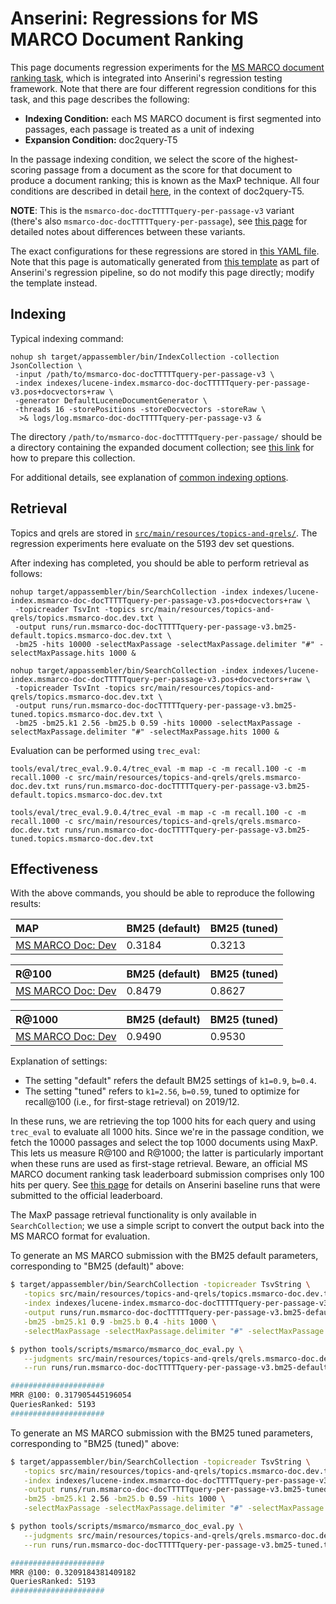 # Anserini: Regressions for MS MARCO Document Ranking

This page documents regression experiments for the [MS MARCO document ranking task](https://github.com/microsoft/MSMARCO-Document-Ranking), which is integrated into Anserini's regression testing framework.
Note that there are four different regression conditions for this task, and this page describes the following:

+ **Indexing Condition:** each MS MARCO document is first segmented into passages, each passage is treated as a unit of indexing
+ **Expansion Condition:** doc2query-T5

In the passage indexing condition, we select the score of the highest-scoring passage from a document as the score for that document to produce a document ranking; this is known as the MaxP technique.
All four conditions are described in detail [here](https://github.com/castorini/docTTTTTquery#reproducing-ms-marco-document-ranking-results-with-anserini), in the context of doc2query-T5.

**NOTE**: This is the `msmarco-doc-docTTTTTquery-per-passage-v3` variant (there's also `msmarco-doc-docTTTTTquery-per-passage`), see [this page](experiments-msmarco-doc-doc2query-details.md) for detailed notes about differences between these variants.

The exact configurations for these regressions are stored in [this YAML file](../src/main/resources/regression/msmarco-doc-docTTTTTquery-per-passage-v3.yaml).
Note that this page is automatically generated from [this template](../src/main/resources/docgen/templates/msmarco-doc-docTTTTTquery-per-passage-v3.template) as part of Anserini's regression pipeline, so do not modify this page directly; modify the template instead.

## Indexing

Typical indexing command:

```
nohup sh target/appassembler/bin/IndexCollection -collection JsonCollection \
 -input /path/to/msmarco-doc-docTTTTTquery-per-passage-v3 \
 -index indexes/lucene-index.msmarco-doc-docTTTTTquery-per-passage-v3.pos+docvectors+raw \
 -generator DefaultLuceneDocumentGenerator \
 -threads 16 -storePositions -storeDocvectors -storeRaw \
  >& logs/log.msmarco-doc-docTTTTTquery-per-passage-v3 &
```

The directory `/path/to/msmarco-doc-docTTTTTquery-per-passage/` should be a directory containing the expanded document collection; see [this link](https://github.com/castorini/docTTTTTquery#reproducing-ms-marco-document-ranking-results-with-anserini) for how to prepare this collection.

For additional details, see explanation of [common indexing options](common-indexing-options.md).

## Retrieval

Topics and qrels are stored in [`src/main/resources/topics-and-qrels/`](../src/main/resources/topics-and-qrels/).
The regression experiments here evaluate on the 5193 dev set questions.

After indexing has completed, you should be able to perform retrieval as follows:

```
nohup target/appassembler/bin/SearchCollection -index indexes/lucene-index.msmarco-doc-docTTTTTquery-per-passage-v3.pos+docvectors+raw \
 -topicreader TsvInt -topics src/main/resources/topics-and-qrels/topics.msmarco-doc.dev.txt \
 -output runs/run.msmarco-doc-docTTTTTquery-per-passage-v3.bm25-default.topics.msmarco-doc.dev.txt \
 -bm25 -hits 10000 -selectMaxPassage -selectMaxPassage.delimiter "#" -selectMaxPassage.hits 1000 &

nohup target/appassembler/bin/SearchCollection -index indexes/lucene-index.msmarco-doc-docTTTTTquery-per-passage-v3.pos+docvectors+raw \
 -topicreader TsvInt -topics src/main/resources/topics-and-qrels/topics.msmarco-doc.dev.txt \
 -output runs/run.msmarco-doc-docTTTTTquery-per-passage-v3.bm25-tuned.topics.msmarco-doc.dev.txt \
 -bm25 -bm25.k1 2.56 -bm25.b 0.59 -hits 10000 -selectMaxPassage -selectMaxPassage.delimiter "#" -selectMaxPassage.hits 1000 &
```

Evaluation can be performed using `trec_eval`:

```
tools/eval/trec_eval.9.0.4/trec_eval -m map -c -m recall.100 -c -m recall.1000 -c src/main/resources/topics-and-qrels/qrels.msmarco-doc.dev.txt runs/run.msmarco-doc-docTTTTTquery-per-passage-v3.bm25-default.topics.msmarco-doc.dev.txt

tools/eval/trec_eval.9.0.4/trec_eval -m map -c -m recall.100 -c -m recall.1000 -c src/main/resources/topics-and-qrels/qrels.msmarco-doc.dev.txt runs/run.msmarco-doc-docTTTTTquery-per-passage-v3.bm25-tuned.topics.msmarco-doc.dev.txt
```

## Effectiveness

With the above commands, you should be able to reproduce the following results:

MAP                                     | BM25 (default)| BM25 (tuned)|
:---------------------------------------|-----------|-----------|
[MS MARCO Doc: Dev](https://github.com/microsoft/MSMARCO-Document-Ranking)| 0.3184    | 0.3213    |


R@100                                   | BM25 (default)| BM25 (tuned)|
:---------------------------------------|-----------|-----------|
[MS MARCO Doc: Dev](https://github.com/microsoft/MSMARCO-Document-Ranking)| 0.8479    | 0.8627    |


R@1000                                  | BM25 (default)| BM25 (tuned)|
:---------------------------------------|-----------|-----------|
[MS MARCO Doc: Dev](https://github.com/microsoft/MSMARCO-Document-Ranking)| 0.9490    | 0.9530    |

Explanation of settings:

+ The setting "default" refers the default BM25 settings of `k1=0.9`, `b=0.4`.
+ The setting "tuned" refers to `k1=2.56`, `b=0.59`, tuned to optimize for recall@100 (i.e., for first-stage retrieval) on 2019/12.

In these runs, we are retrieving the top 1000 hits for each query and using `trec_eval` to evaluate all 1000 hits.
Since we're in the passage condition, we fetch the 10000 passages and select the top 1000 documents using MaxP.
This lets us measure R@100 and R@1000; the latter is particularly important when these runs are used as first-stage retrieval.
Beware, an official MS MARCO document ranking task leaderboard submission comprises only 100 hits per query.
See [this page](experiments-msmarco-doc-leaderboard.md) for details on Anserini baseline runs that were submitted to the official leaderboard.

The MaxP passage retrieval functionality is only available in `SearchCollection`; we use a simple script to convert the output back into the MS MARCO format for evaluation.

To generate an MS MARCO submission with the BM25 default parameters, corresponding to "BM25 (default)" above:

```bash
$ target/appassembler/bin/SearchCollection -topicreader TsvString \
   -topics src/main/resources/topics-and-qrels/topics.msmarco-doc.dev.txt \
   -index indexes/lucene-index.msmarco-doc-docTTTTTquery-per-passage-v3.pos+docvectors+raw \
   -output runs/run.msmarco-doc-docTTTTTquery-per-passage-v3.bm25-default.txt -format msmarco \
   -bm25 -bm25.k1 0.9 -bm25.b 0.4 -hits 1000 \
   -selectMaxPassage -selectMaxPassage.delimiter "#" -selectMaxPassage.hits 100

$ python tools/scripts/msmarco/msmarco_doc_eval.py \
   --judgments src/main/resources/topics-and-qrels/qrels.msmarco-doc.dev.txt \
   --run runs/run.msmarco-doc-docTTTTTquery-per-passage-v3.bm25-default.txt

#####################
MRR @100: 0.317905445196054
QueriesRanked: 5193
#####################
```

To generate an MS MARCO submission with the BM25 tuned parameters, corresponding to "BM25 (tuned)" above:

```bash
$ target/appassembler/bin/SearchCollection -topicreader TsvString \
   -topics src/main/resources/topics-and-qrels/topics.msmarco-doc.dev.txt \
   -index indexes/lucene-index.msmarco-doc-docTTTTTquery-per-passage-v3.pos+docvectors+raw \
   -output runs/run.msmarco-doc-docTTTTTquery-per-passage-v3.bm25-tuned.txt -format msmarco \
   -bm25 -bm25.k1 2.56 -bm25.b 0.59 -hits 1000 \
   -selectMaxPassage -selectMaxPassage.delimiter "#" -selectMaxPassage.hits 100

$ python tools/scripts/msmarco/msmarco_doc_eval.py \
   --judgments src/main/resources/topics-and-qrels/qrels.msmarco-doc.dev.txt \
   --run runs/run.msmarco-doc-docTTTTTquery-per-passage-v3.bm25-tuned.txt

#####################
MRR @100: 0.3209184381409182
QueriesRanked: 5193
#####################
```
